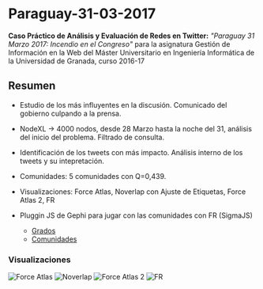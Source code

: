 # Paraguay-31-03-2017
**Caso Práctico de Análisis y Evaluación de Redes en Twitter:** *"Paraguay 31 Marzo 2017: Incendio en el Congreso"* para la asignatura Gestión de Información en la Web del Máster Universitario en Ingeniería Informática de la Universidad de Granada, curso 2016-17

## Resumen

+ Estudio de los más influyentes en la discusión. Comunicado del gobierno culpando a la prensa.

+ NodeXL -> 4000 nodos, desde 28 Marzo hasta la noche del 31, análisis del inicio del problema. Filtrado de consulta.

+ Identificación de los tweets con más impacto. Análisis interno de los tweets y su intepretación.

+ Comunidades: 5 comunidades con Q=0,439.

+ Visualizaciones: Force Atlas, Noverlap con Ajuste de Etiquetas, Force Atlas 2, FR

+ Pluggin JS de Gephi para jugar con las comunidades con FR (SigmaJS)
  - [Grados](https://mmaguero.github.io/paraguay-31-03-2017/visualization/interactiva/grados/network/index.html)
  - [Comunidades](https://mmaguero.github.io/paraguay-31-03-2017/visualization/interactiva/comunidades/network/index.html)

### Visualizaciones

![Force Atlas](https://mmaguero.github.io/paraguay-31-03-2017/visualization/estatica/screenshot_234927.png)
![Noverlap](https://mmaguero.github.io/paraguay-31-03-2017/visualization/estatica/screenshot_010237.png)
![Force Atlas 2](https://mmaguero.github.io/paraguay-31-03-2017/visualization/estatica/screenshot_012623.png)
![FR](https://mmaguero.github.io/paraguay-31-03-2017/visualization/estatica/screenshot_021413.png)

